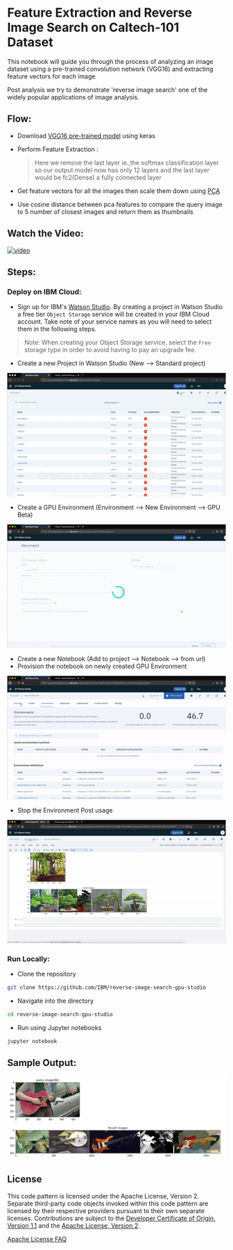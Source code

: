# Feature Extraction and Reverse Image Search on Caltech-101 Dataset
This notebook will guide you through the process of analyzing an image dataset using a pre-trained convolution network (VGG16) and extracting feature vectors for each image

Post analysis we try to demonstrate 'reverse image search' one of the widely popular applications of image analysis.

## Flow:
* Download [VGG16 pre-trained model](https://keras.io/applications/#vgg16) using keras

* Perform Feature Extraction :
  >Here we remove the last layer ie.,the softmax classification layer so our output model now has only 12 layers and the last layer would be fc2(Dense) a fully connected layer

* Get feature vectors for all the images then scale them down using [PCA](https://scikit-learn.org/stable/modules/generated/sklearn.decomposition.PCA.html)

* Use cosine distance between pca features to compare the query image to 5 number of closest images and return them as thumbnails

## Watch the Video:

[![video](http://img.youtube.com/vi/FpWsLvXFCy0/0.jpg)](https://youtu.be/FpWsLvXFCy0)



## Steps:

### Deploy on IBM Cloud:

* Sign up for IBM's [Watson Studio](https://dataplatform.cloud.ibm.com/). By creating a project in Watson Studio a free tier ``Object Storage`` service will be created in your IBM Cloud account. Take note of your service names as you will need to select them in the following steps.

> Note: When creating your Object Storage service, select the ``Free`` storage type in order to avoid having to pay an upgrade fee.

* Create a new Project in Watson Studio (New --> Standard project)

![Creating a project](doc/source/images/createProject.gif)

* Create a GPU Environment (Environment --> New Environment --> GPU Beta)

![Creating GPU Environment](doc/source/images/createEnv.gif)

* Create a new Notebook (Add to project --> Notebook --> from url)
* Provision the notebook on newly created GPU Environment

![GPU Notebook](doc/source/images/createNotebook.gif)

* Stop the Environment Post usage

![Stop environment](doc/source/images/stopEnv.gif)


### Run Locally:

* Clone the repository

```bash
git clone https://github.com/IBM/reverse-image-search-gpu-studio
```

* Navigate into the directory

```bash
cd reverse-image-search-gpu-studio
```

* Run using Jupyter notebooks

```bash
jupyter notebook
```

## Sample Output:

![sample output](doc/source/images/sample1.png)

## License

This code pattern is licensed under the Apache License, Version 2. Separate third-party code objects invoked within this code pattern are licensed by their respective providers pursuant to their own separate licenses. Contributions are subject to the [Developer Certificate of Origin, Version 1.1](https://developercertificate.org/) and the [Apache License, Version 2](https://www.apache.org/licenses/LICENSE-2.0.txt).

[Apache License FAQ](https://www.apache.org/foundation/license-faq.html#WhatDoesItMEAN)
